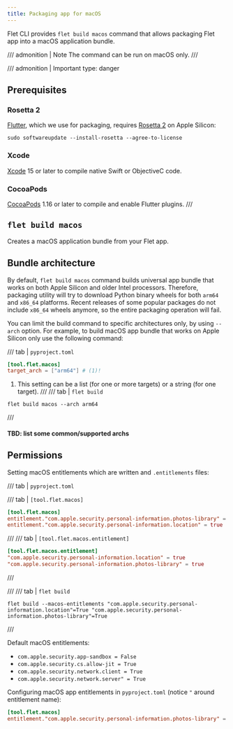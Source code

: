 ```yaml
---
title: Packaging app for macOS
---
```


Flet CLI provides `flet build macos` command that allows packaging
Flet app into a macOS application bundle.

/// admonition | Note
The command can be run on macOS only.
///

/// admonition | Important
    type: danger
## Prerequisites

### Rosetta 2

[Flutter](https://flutter.dev), which we use for packaging,
requires [Rosetta 2](https://support.apple.com/en-us/HT211861) on Apple Silicon:
```
sudo softwareupdate --install-rosetta --agree-to-license
```

### Xcode

[Xcode](https://developer.apple.com/xcode/) 15 or later to compile native Swift or ObjectiveC code.

### CocoaPods

[CocoaPods](https://cocoapods.org/) 1.16 or later to compile and enable Flutter plugins.
///

## `flet build macos`

Creates a macOS application bundle from your Flet app.

## Bundle architecture

By default, `flet build macos` command builds universal app bundle that works on both
Apple Silicon and older Intel processors. Therefore, packaging utility will try to download
Python binary wheels for both `arm64` and `x86_64` platforms. Recent releases
of some popular packages do not include `x86_64` wheels anymore, so the entire packaging operation will fail.

You can limit the build command to specific architectures only, by using `--arch` option.
For example, to build macOS app bundle that works on Apple Silicon only use the following command:

/// tab | `pyproject.toml`
```toml
[tool.flet.macos]
target_arch = ["arm64"] # (1)!
```

1. This setting can be a list (for one or more targets) or a string (for one target).
///
/// tab | `flet build`
```
flet build macos --arch arm64
```
///

#### TBD: list some common/supported archs

## Permissions

Setting macOS entitlements which are written and `.entitlements` files:

/// tab | `pyproject.toml`

/// tab | `[tool.flet.macos]`
```toml
[tool.flet.macos]
entitlement."com.apple.security.personal-information.photos-library" = true
entitlement."com.apple.security.personal-information.location" = true
```
///
/// tab | `[tool.flet.macos.entitlement]`
```toml
[tool.flet.macos.entitlement]
"com.apple.security.personal-information.location" = true
"com.apple.security.personal-information.photos-library" = true
```
///

///
/// tab | `flet build`
```
flet build --macos-entitlements "com.apple.security.personal-information.location"=True "com.apple.security.personal-information.photos-library"=True
```
///

Default macOS entitlements:

* `com.apple.security.app-sandbox = False`
* `com.apple.security.cs.allow-jit = True`
* `com.apple.security.network.client = True`
* `com.apple.security.network.server" = True`

Configuring macOS app entitlements in `pyproject.toml` (notice `"` around entitlement name):

```toml
[tool.flet.macos]
entitlement."com.apple.security.personal-information.photos-library" = true
```
